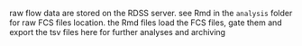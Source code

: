 raw flow data are stored on the RDSS server. see Rmd in the `analysis` folder for raw FCS files location. the Rmd files load the FCS files, gate them and export the tsv files here for further analyses and archiving
